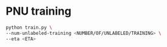 # PNU training

```sh
python train.py \
--num-unlabeled-training <NUMBER/OF/UNLABELED/TRAINING> \
--eta <ETA>
```
